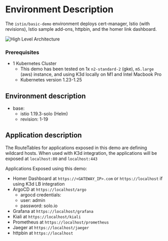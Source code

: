 # Environment Description
The `istio/basic-demo` environment deploys cert-manager, Istio (with revisions), Istio sample add-ons, httpbin, and the homer link dashboard.

![High Level Architecture](.images/istio-basic-demo.png)

### Prerequisites
- 1 Kubernetes Cluster
    - This demo has been tested on 1x `n2-standard-2` (gke), `m5.large` (aws) instance, and using K3d locally on M1 and Intel Macbook Pro
    - Kubernetes version 1.23-1.25

## Environment description
- base:
    - istio 1.19.3-solo (Helm)
    - revision: 1-19

## Application description

The RouteTables for applications exposed in this demo are defining wildcard hosts. When used with K3d integration, the applications will be exposed at `localhost:80` and `localhost:443`

Applications Exposed using this demo:
- Homer Dashboard at `https://<GATEWAY_IP>.com` or `https://localhost` if using K3d LB integration
- ArgoCD at `https://localhost/argo`
    - argocd credentials:
    - user: admin
    - password: solo.io
- Grafana at `https://localhost/grafana`
- Kiali at `https://localhost/kiali`
- Prometheus at `https://localhost/prometheus`
- Jaeger at `https://localhost/jaeger`
- httpbin at `https://localhost`